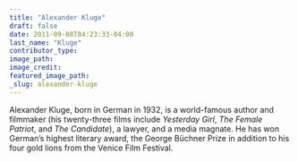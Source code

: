 ```yaml
---
title: "Alexander Kluge"
draft: false
date: 2011-09-08T04:23:33-04:00
last_name: "Kluge"
contributor_type:
image_path:
image_credit:
featured_image_path:
_slug: alexander-kluge
---
```


Alexander Kluge, born in German in 1932, is a world-famous author and filmmaker (his twenty-three films include _Yesterday Girl_, _The Female Patriot_, and _The Candidate_), a lawyer, and a media magnate. He has won German’s highest literary award, the George Büchner Prize in addition to his four gold lions from the Venice Film Festival.

